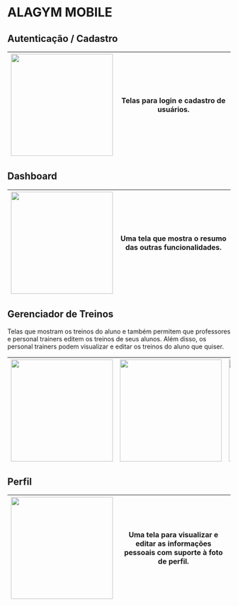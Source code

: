 # ALAGYM MOBILE

## Autenticação / Cadastro

| <img src='./screenshot/autenticacao.gif' width='230'> | Telas para login e cadastro de usuários. |
| ----------------------------------------------------- | ---------------------------------------- |


## Dashboard

| <img src='./screenshot/dashboard.jpeg' width='230'> | Uma tela que mostra o resumo das outras funcionalidades. |
| --------------------------------------------------- | -------------------------------------------------------- |


## Gerenciador de Treinos

Telas que mostram os treinos do aluno e também permitem que professores e personal trainers editem os treinos de seus alunos. Além disso, os personal trainers podem visualizar e editar os treinos do aluno que quiser.

| <img src='./screenshot/listaTreino.gif' width='230'> | <img src='./screenshot/editorTreino.gif' width='230'> | <img src='./screenshot/listaDeExercicios.jpeg' width='230'> |
| ---------------------------------------------------- | ----------------------------------------------------- | ----------------------------------------------------------- |


## Perfil

| <img src='./screenshot/perfil.jpeg' width='230'> | Uma tela para visualizar e editar as informações pessoais com suporte à foto de perfil. |
| ------------------------------------------------ | --------------------------------------------------------------------------------------- |

